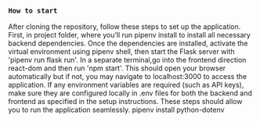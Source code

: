 ### `How to start`
After cloning the repository, follow these steps to set up the application. First, in project folder,  where you’ll run pipenv install to install all necessary backend dependencies. Once the dependencies are installed, activate the virtual environment using pipenv shell, then start the Flask server with 'pipenv run flask run'. In a separate terminal,go into the frontend direction react-dom and then run 'npm start'. This should open your browser automatically but if not, you may navigate to localhost:3000 to access the application. If any environment variables are required (such as API keys), make sure they are configured locally in .env files for both the backend and frontend as specified in the setup instructions. These steps should allow you to run the application seamlessly.
pipenv install python-dotenv
